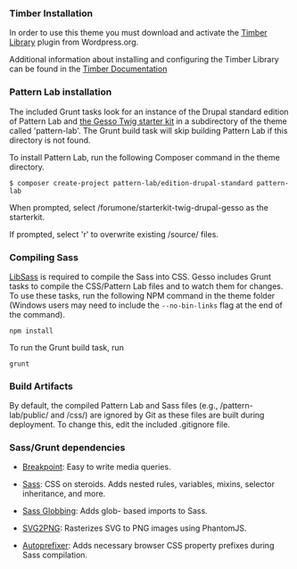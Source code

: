 ### Timber Installation
In order to use this theme you must download and activate the [Timber Library](http://wordpress.org/plugins/timber-library/) plugin from Wordpress.org.

Additional information about installing and configuring the Timber Library can be found in the [Timber Documentation](http://timber.github.io/timber/#installation)

### Pattern Lab installation

The included Grunt tasks look for an instance of the Drupal standard edition of
Pattern Lab and [the Gesso Twig starter kit](https://github.com/forumone/starterkit-twig-drupal-gesso)
in a subdirectory of the theme called 'pattern-lab'.  The Grunt build task will
skip building Pattern Lab if this directory is not found.

To install Pattern Lab, run the following Composer command in
the theme directory.

```
$ composer create-project pattern-lab/edition-drupal-standard pattern-lab
```

When prompted, select /forumone/starterkit-twig-drupal-gesso as the starterkit.

If prompted, select 'r' to overwrite existing /source/ files.


### Compiling Sass

[LibSass](http://sass-lang.com/libsass) is required to compile the Sass into
CSS. Gesso includes Grunt tasks to compile the CSS/Pattern Lab files and to
watch them for changes.  To use these tasks, run the following NPM command in
the theme folder (Windows users may need to include the `--no-bin-links` flag at
the end of the command).

```
npm install
```

To run the Grunt build task, run

```
grunt
```


### Build Artifacts

By default, the compiled Pattern Lab and Sass files (e.g., /pattern-lab/public/
and /css/) are ignored by Git as these files are built during deployment.
To change this, edit the included .gitignore file.


### Sass/Grunt dependencies

* [Breakpoint](http://breakpoint-sass.com): Easy to write media queries.

* [Sass](http://sass-lang.com): CSS on steroids. Adds nested rules, variables,
mixins, selector inheritance, and more.

* [Sass Globbing](https://github.com/DennisBecker/grunt-sass-globbing): Adds glob-
based imports to Sass.

* [SVG2PNG](https://github.com/dbushell/grunt-svg2png): Rasterizes SVG to PNG images using PhantomJS.

* [Autoprefixer](https://github.com/postcss/autoprefixer): Adds necessary browser CSS property prefixes during Sass compilation.